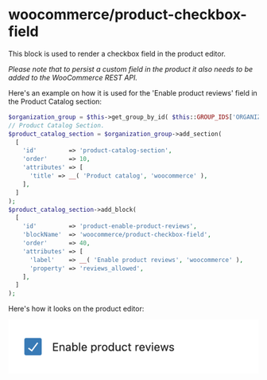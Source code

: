 # woocommerce/product-checkbox-field

This block is used to render a checkbox field in the product editor.

_Please note that to persist a custom field in the product it also needs to be added to the WooCommerce REST API._

Here's an example on how it is used for the 'Enable product reviews' field in the Product Catalog section:

```php
$organization_group = $this->get_group_by_id( $this::GROUP_IDS['ORGANIZATION'] );
// Product Catalog Section.
$product_catalog_section = $organization_group->add_section(
  [
    'id'         => 'product-catalog-section',
    'order'      => 10,
    'attributes' => [
      'title' => __( 'Product catalog', 'woocommerce' ),
    ],
  ]
);
$product_catalog_section->add_block(
  [
    'id'         => 'product-enable-product-reviews',
    'blockName'  => 'woocommerce/product-checkbox-field',
    'order'      => 40,
    'attributes' => [
      'label'    => __( 'Enable product reviews', 'woocommerce' ),
      'property' => 'reviews_allowed',
    ],
  ]
);
```

Here's how it looks on the product editor:

![Product checkbox field screenshot](checkbox.png)


